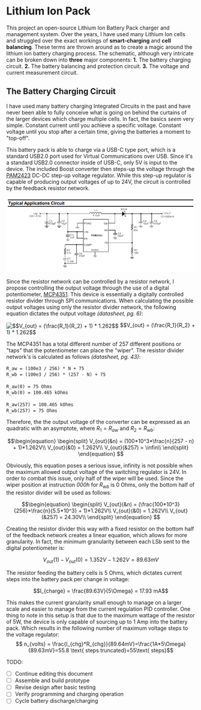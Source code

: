 # Lithium Ion Pack
This project an open-source Lithium Ion Battery Pack charger and management system. Over the years, I have used many Lithium Ion cells and struggled over the exact workings of **smart-charging** and **cell balancing**. These terms are thrown around as to create a magic around the lithium ion battery charging process. The schematic, although very intricate can be broken down into **three** major components:
 **1.**  The battery charging circuit.
 **2.**  The battery balancing and protection circuit.
 **3.**  The voltage and current measurement circuit.

## The Battery Charging Circuit

I have used many battery charging Integrated Circuits in the past and have never been able to fully conceive what is going on behind the curtains of the larger devices which charge multiple cells. In fact, the basics *seem* very simple. Constant current until you achieve a specific voltage. Constant voltage until you stop after a certain time, giving the batteries a moment to "top-off". 

This battery pack is able to charge via a USB-C type port, which is a standard USB2.0 port used for Virtual Communications over USB. Since it's a standard USB2.0 connector inside of USB-C, only 5V is input to the device. The included Boost converter then steps-up the voltage through the [PAM2423](https://www.diodes.com/assets/Datasheets/PAM2421_22_23.pdf) DC-DC step-up voltage regulator. While this step-up regulator is capable of producing output voltages of up to 24V, the circuit is controlled by the feedback resistor network.

![PAM2423 Typical Application Diagram](https://github.com/TannerHollis/Lithium-Ion-Pack/blob/main/Images/PAM2423.png)

Since the resistor network can be controlled by a resistor network, I propose controlling the output voltage through the use of a digital potentiometer, [MCP4351](http://ww1.microchip.com/downloads/en/DeviceDoc/22242A.pdf). This device is essentially a digitally controlled resistor divider through SPI communications. When calculating the possible output voltages using only the resistor divider network, the following equation dictates the output voltage *(datasheet, pg. 6)*:

<img src="https://bit.ly/3zn4I0b" align="center" border="0" alt="$$V_{out} = (\frac{R_1}{R_2} + 1) * 1.262$$" width="194" height="28" />
$$V_{out} = (\frac{R_1}{R_2} + 1) * 1.262$$

The MCP4351 has a total different number of 257 different positions or "taps" that the potentiometer can place the "wiper". The resistor divider network's is calculated as follows *(datasheet, pg. 43)*:

    R_aw = (100e3 / 256) * N + 75
    R_wb = (100e3 / 256) * (257 - N) + 75
     
    R_aw(0) = 75 Ohms
    R_wb(0) = 100.465 kOhms
     
    R_aw(257) = 100.465 kOhms
    R_wb(257) = 75 Ohms

Therefore, the the output voltage of the converter can be expressed as an quadratic with an asymptote, where $R_1 = R_{aw}$ and $R_2 = R_{wb}$:

$$\begin{equation}
\begin{split}
V_{out}(&n) = (100*10^3*\frac{n}{257 - n} + 1)*1.262V\\
V_{out}(&0) = 1.262V\\
V_{out}(&257) = \infin\\
\end{split}
\end{equation}
$$

Obviously, this equation poses a serious issue, infinity is not possible when the maximum allowed output voltage of the switching regulator is 24V. In order to combat this issue, only half of the wiper will be used. Since the wiper position at instruction *000h* for $R_{wb}$ is 0 Ohms, only the bottom half of the resistor divider will be used as follows:

$$\begin{equation}
\begin{split}
V_{out}(&n) = (\frac{100*10^3}{256}*\frac{n}{5.5*10^3} + 1)*1.262V\\
V_{out}(&0) = 1.262V\\
V_{out}(&257) = 24.30V\\
\end{split}
\end{equation}
$$

Creating the resistor divider this way with a fixed resistor on the bottom half of the feedback network creates a linear equation, which allows for more granularity. In fact, the minimum granularity between each LSb sent to the digital potentiometer is:

$$V_{out}(1) - V_{out}(0) = 1.352V - 1.262V = 89.63mV$$

The resistor feeding the battery cells is 5 Ohms, which dictates current steps into the battery pack per change in voltage:

$$I_{charge} = \frac{89.63V}{5\Omega} = 17.93 mA$$

This makes the current granularity small enough to manage on a larger scale and easier to manage from the current regulation PID controller. One thing to note in this setup is that due to the maximum wattage of the resistor of 5W, the device is only capable of sourcing up to 1 Amp into the battery pack. Which results in the following number of maximum voltage steps to the voltage regulator:
$$ n_{volts} = \frac{I_{chg}*R_{chg}}{89.64mV}=\frac{1A*5\Omega}{89.63mV}=55.8 \text{ steps truncated}=55\text{ steps}$$



TODO:

 - [ ] Continue editing this document
 - [ ] Assemble and build prototype
 - [ ] Revise design after basic testing
 - [ ] Verify programming and charging operation
 - [ ] Cycle battery discharge/charging
